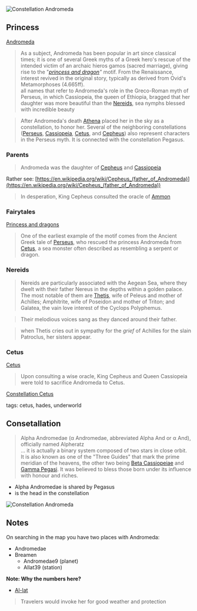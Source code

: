 

![Constellation Andromeda](https://upload.wikimedia.org/wikipedia/commons/3/36/Andromeda_annotated.png)  


## Princess
[Andromeda](https://en.wikipedia.org/wiki/Andromeda_(mythology))

> As a subject, Andromeda has been popular in art since classical times; it is one of several Greek myths of a Greek hero's rescue of the intended victim of an archaic hieros gamos (sacred marriage), giving rise to the "_[princess and dragon](https://en.wikipedia.org/wiki/Princess_and_dragon)"_ motif. From the Renaissance, interest revived in the original story, typically as derived from Ovid's Metamorphoses (4.665ff).  
> all names that refer to Andromeda's role in the Greco-Roman myth of Perseus, in which Cassiopeia, the queen of Ethiopia, bragged that her daughter was more beautiful than the [Nereids](https://en.wikipedia.org/wiki/Nereid), sea nymphs blessed with incredible beauty  

> After Andromeda's death [Athena](https://en.wikipedia.org/wiki/Athena) placed her in the sky as a constellation, to honor her. Several of the neighboring constellations ([Perseus](https://en.wikipedia.org/wiki/Perseus_(constellation)), [Cassiopeia](https://en.wikipedia.org/wiki/Cassiopeia_(constellation)), [Cetus](https://en.wikipedia.org/wiki/Cetus), and [Cepheus](https://en.wikipedia.org/wiki/Cepheus_(constellation))) also represent characters in the Perseus myth. It is connected with the constellation Pegasus.  

### Parents
> Andromeda was the daughter of [Cepheus](https://en.wikipedia.org/wiki/Cepheus,_King_of_Aethiopia) and [Cassiopeia](https://en.wikipedia.org/wiki/Cassiopeia_(Queen_of_Aethiopia))  

Rather see: [https://en.wikipedia.org/wiki/Cepheus_(father_of_Andromeda)](https://en.wikipedia.org/wiki/Cepheus_(father_of_Andromeda))  

> In desperation, King Cepheus consulted the oracle of [Ammon](https://en.wikipedia.org/wiki/Amun)

### Fairytales

[Princess and dragons](https://en.wikipedia.org/wiki/Princess_and_dragon)
> One of the earliest example of the motif comes from the Ancient Greek tale of [Perseus](https://en.wikipedia.org/wiki/Perseus), who rescued the princess Andromeda from [Cetus](https://en.wikipedia.org/wiki/Cetus_(mythology)), a sea monster often described as resembling a serpent or dragon.  

### Nereids

> Nereids are particularly associated with the Aegean Sea, where they dwelt with their father Nereus in the depths within a golden palace. The most notable of them are [Thetis](https://en.wikipedia.org/wiki/Thetis), wife of Peleus and mother of Achilles; Amphitrite, wife of Poseidon and mother of Triton; and Galatea, the vain love interest of the Cyclops Polyphemus.  

> Their melodious voices sang as they danced around their father.

> when Thetis cries out in sympathy for the _grief_ of Achilles for the slain Patroclus, her sisters appear.  

### Cetus  

[Cetus](https://en.wikipedia.org/wiki/Cetus_(mythology))
> Upon consulting a wise oracle, King Cepheus and Queen Cassiopeia were told to sacrifice Andromeda to Cetus.

[Constellation Cetus](https://en.wikipedia.org/wiki/Cetus)

tags: cetus, hades, underworld  


## Consetallation
> Alpha Andromedae (α Andromedae, abbreviated Alpha And or α And), officially named Alpheratz  
... it is actually a binary system composed of two stars in close orbit.  
It is also known as one of the "Three Guides" that mark the prime meridian of the heavens, the other two being [Beta Cassiopeiae](https://en.wikipedia.org/wiki/Beta_Cassiopeiae) and [Gamma Pegasi](https://en.wikipedia.org/wiki/Gamma_Pegasi). It was believed to bless those born under its influence with honour and riches.

* Alpha Andromedae is shared by Pegasus
* is the head in the constellation



![Constellation Andromeda](https://upload.wikimedia.org/wikipedia/commons/8/87/Andromeda_IAU.svg)  



## Notes
On searching in the map you have two places with Andromeda:  
* Andromedae
* Breamen
    * Andromedae9 (planet)
    * Allat39 (station)  

**Note: Why the numbers here?**
* [Al-lat](https://en.wikipedia.org/wiki/Al-Lat)
> Travelers would invoke her for good weather and protection  
